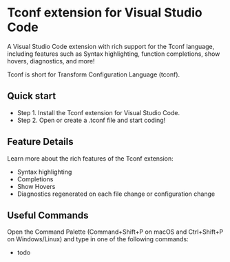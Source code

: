 # Tconf extension for Visual Studio Code

A Visual Studio Code extension with rich support for the Tconf language, including features such as Syntax highlighting, function completions, show hovers, diagnostics, and more!

Tconf is short for Transform Configuration Language (tconf). 

## Quick start
- Step 1. Install the Tconf extension for Visual Studio Code.
- Step 2. Open or create a .tconf file and start coding!

## Feature Details
Learn more about the rich features of the Tconf extension:
- Syntax highlighting
- Completions
- Show Hovers
- Diagnostics regenerated on each file change or configuration change

## Useful Commands
Open the Command Palette (Command+Shift+P on macOS and Ctrl+Shift+P on Windows/Linux) and type in one of the following commands:
- todo